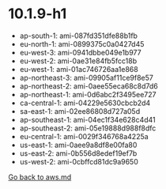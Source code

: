
 # 10.1.9-h1
- ap-south-1: ami-087fd351dfe88b1fb
- eu-north-1: ami-0899375c0a0427d45
- eu-west-3: ami-0941dbbe049e1b977
- eu-west-2: ami-0ae31e84fb5fcc18b
- eu-west-1: ami-01ac746726aa1e868
- ap-northeast-3: ami-09905af11ce9f8e57
- ap-northeast-2: ami-0aee55eca68c8d7d6
- ap-northeast-1: ami-0d6abc2f3495ee727
- ca-central-1: ami-04229e5630cbcb2d4
- sa-east-1: ami-02ee86808d727a05d
- ap-southeast-1: ami-04ec1f34e628c4d41
- ap-southeast-2: ami-05e19888d988f8dfc
- eu-central-1: ami-0029f346768a4225a
- us-east-1: ami-0aee9a8df8e00fa80
- us-east-2: ami-0b556d8edef19ef7b
- us-west-2: ami-0cbffcd81dc9a9650

[Go back to aws.md](../../aws.md) 
